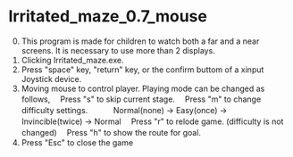 # Irritated_maze_0.7_mouse
0. This program is made for children to watch both a far and a near screens. It is necessary to use more than 2 displays.
1. Clicking Irritated_maze.exe.
2. Press "space" key, "return" key, or the confirm buttom of a xinput Joystick device.
3. Moving mouse to control player.
   Playing mode can be changed as follows,
   　Press "s" to skip current stage.
   　Press "m" to change difficulty settings.
  　　　Normal(none) -> Easy(once) -> Invincible(twice) -> Normal
   　Press "r" to relode game. (difficulty is not changed)
   　Press "h" to show the route for goal.
5. Press "Esc" to close the game
